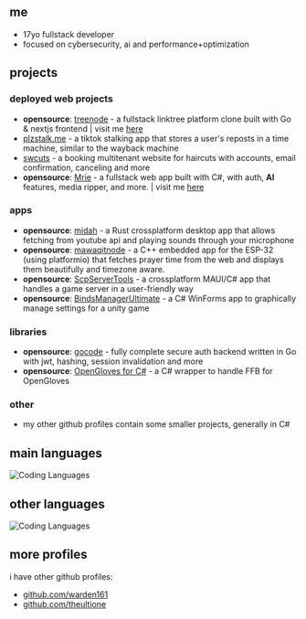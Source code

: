 ## me
- 17yo fullstack developer
- focused on cybersecurity, ai and performance+optimization

## projects
### deployed web projects
- **opensource**: [treenode](https://github.com/akramboussanni/treenode) - a fullstack linktree platform clone built with Go & nextjs frontend | visit me [here](https://treenode.me)
- [plzstalk.me](https://plzstalk.me) - a tiktok stalking app that stores a user's reposts in a time machine, similar to the wayback machine
- [swcuts](https://swcuts.com) - a booking multitenant website for haircuts with accounts, email confirmation, canceling and more
- **opensource**: [Mrie](https://github.com/akramboussanni/Mrie) - a fullstack web app built with C#, with auth, **AI** features, media ripper, and more. | visit me [here](https://mrie.dev)

### apps
- **opensource**: [midah](https://github.com/akramboussanni/midah) - a Rust crossplatform desktop app that allows fetching from youtube api and playing sounds through your microphone
- **opensource**: [mawaqitnode](https://github.com/akramboussanni/mawaqitnode) - a C++ embedded app for the ESP-32 (using platformio) that fetches prayer time from the web and displays them beautifully and timezone aware.
- **opensource**: [ScpServerTools](https://github.com/warden161/ScpServerTools) - a crossplatform MAUI/C# app that handles a game server in a user-friendly way
- **opensource**: [BindsManagerUltimate](https://github.com/TheUltiOne/BindsManagerUltimate) - a C# WinForms app to graphically manage settings for a unity game

### libraries
- **opensource**: [gocode](https://github.com/akramboussanni/gocode) - fully complete secure auth backend written in Go with jwt, hashing, session invalidation and more 
- **opensource**: [OpenGloves for C#](https://github.com/TheUltiOne/OpenGloves-Unity) - a C# wrapper to handle FFB for OpenGloves 

### other
- my other github profiles contain some smaller projects, generally in C#

## main languages
![Coding Languages](https://skills-icons.vercel.app/api/icons?i=csharp,go)

## other languages
![Coding Languages](https://skills-icons.vercel.app/api/icons?i=java,ts,rust,cpp,python)

## more profiles
i have other github profiles:
- [github.com/warden161](https://github.com/warden161)
- [github.com/theultione](https://github.com/theultione)
